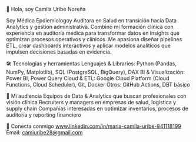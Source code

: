👋 Hola, soy Camila Uribe Noreña

Soy Médica Epdiemiologoy Auditora en Salud en transición hacia Data Analytics y gestion administrativa. Combino mi formación clínica con experiencia en auditoría médica para transformar datos en insights que optimizan procesos operativos y clínicos. Me apasiona diseñar pipelines ETL, crear dashboards interactivos y aplicar modelos analíticos que impulsen decisiones basadas en evidencia.

🛠 Tecnologías y herramientas
Lenguajes & Libraries: Python (Pandas, NumPy, Matplotlib), SQL (PostgreSQL, BigQuery), DAX
BI & Visualización: Power BI, Power Query
Cloud & ETL: Google Cloud Platform (Cloud Functions, Cloud Scheduler), Git, Docker
Otros: GitHub Actions, DBT básico

🎯 Mi audiencia
Equipos de Data & Analytics que buscan profesionales con visión clínica
Recruiters y managers en empresas de salud, logística y supply chain
Compañías interesadas en optimizar inventarios, procesos de auditoría y reporting financiero

🔗 Conecta conmigo
www.linkedin.com/in/maria-camila-uribe-841118199 Email: camiuribe28@gmail.com
